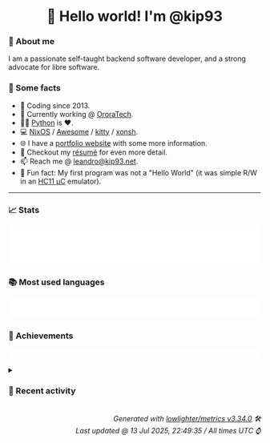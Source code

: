 <!-- README template, populated using this action:
     https://github.com/kip93/kip93/blob/main/.github/workflows/readme.yml. -->

<h1 align="center">👋 Hello world! I'm @kip93</h1> <!-- LOGIN => username -->

### 👤 About me

I am a passionate self-taught backend software developer, and a strong advocate for libre software.


### 💬 Some facts

* 📅 Coding since 2013.
* 💼 Currently working @ [OroraTech](https://ororatech.com/).
* 👨‍💻 [Python](https://github.com/search?q=user%3Akip93&l=python) is ❤️. <!-- LOGIN => username -->
* 💻 [NixOS](https://github.com/NixOS/) /
     [Awesome](https://github.com/awesomeWM/) /
     [kitty](https://github.com/kovidgoyal/kitty/) /
     [xonsh](https://github.com/xonsh/).
* 🌐 I have a [portfolio website](https://kip93.net/) with some more information.
* 📝 Checkout my [résumé](https://kip93.net/resume/) for even more detail.
* 📫 Reach me @ [leandro@kip93.net](mailto:leandro@kip93.net).
* 🎲 Fun fact: My first program was not a "Hello World" (it was simple R/W in an [HC11 µC](https://en.wikipedia.org/wiki/68HC11) emulator).


-----------------------------------------------------------------------------------------------------------------------


### 📈 Stats

![](./stats.svg)


### 📚 Most used languages <!-- by percentage, in decreasing order -->

![](./languages.svg)


### 🏅 Achievements

![](./achievements.svg)


<details> <!-- Last activity -->
<!-- Almost verbatim copy of https://github.com/lowlighter/metrics/blob/latest/source/templates/markdown/partials/activity.ejs, but restructured to be foldable. -->
<summary><h3>📰 Recent activity</h3></summary>

* 🌟 Starred [fablabnbg/inkscape-silhouette](https://github.com/fablabnbg/inkscape-silhouette)
  * *On 7 Jul 2025, 22:24:06*
* ➡️ Pushed 1 commit in [kip93/cp437-tools](https://github.com/kip93/cp437-tools) on branch `main`
  * [#e1a5f61](https://github.com/kip93/cp437-tools/commit/e1a5f61) Release 0.9.0
  * *On 29 Jun 2025, 01:12:39*
* ⏺️ Created new tag v0.9.0 in [kip93/cp437-tools](https://github.com/kip93/cp437-tools)
  * *On 29 Jun 2025, 01:12:38*
</details>


<h6 align="right"><em>
    Generated with <a href="https://github.com/lowlighter/metrics/tree/latest/">lowlighter/metrics v3.34.0</a> 🛠️<br> <!-- VERSION => MAJOR.minor.patch -->
    Last updated @ 13 Jul 2025, 22:49:35 / All times UTC ⌚ <!-- meta.generated => DD/MM/YYYY, hh:mm -->
</em></h6>
